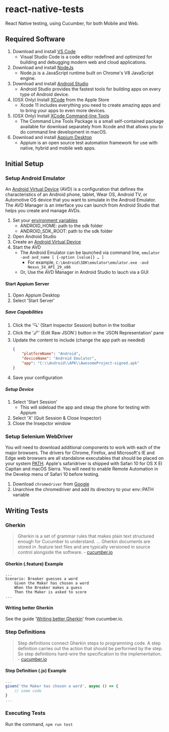 # react-native-tests
React Native testing, using Cucumber, for both Mobile and Web.

## Required Software
1. Download and install [VS Code](https://code.visualstudio.com/)
    * Visual Studio Code is a code editor redefined and optimized for building and debugging modern web and cloud applications.
1. Download and install [NodeJs](https://nodejs.org/en/)
    * Node.js is a JavaScript runtime built on Chrome's V8 JavaScript engine.
1. Download and install [Android Studio](https://developer.android.com/studio)
    * Android Studio provides the fastest tools for building apps on every type of Android device.
1. (OSX Only) Install [XCode](https://apps.apple.com/us/app/xcode/id497799835?mt=12) from the Apple Store
    * Xcode 11 includes everything you need to create amazing apps and to bring your apps to even more devices.
1. (OSX Only) Install [XCode Command-line Tools](https://developer.apple.com/downloads)
    * The Command Line Tools Package is a small self-contained package available for download separately from Xcode and that allows you to do command line development in macOS.
1. Download and install [Appium Desktop](https://github.com/appium/appium-desktop/releases/latest)
    * Appium is an open source test automation framework for use with native, hybrid and mobile web apps.

## Initial Setup

### Setup Android Emulator
An [Android Virtual Device](https://developer.android.com/studio/run/managing-avds) (AVD) is a configuration that defines the characteristics of an Android phone, tablet, Wear OS, Android TV, or Automotive OS device that you want to simulate in the Android Emulator. The AVD Manager is an interface you can launch from Android Studio that helps you create and manage AVDs.
1. Set your [environment variables](https://developer.android.com/studio/command-line/variables)
    * ANDROID_HOME: path to the sdk folder
    * ANDROID_SDK_ROOT: path to the sdk folder
1. Open Android Studio
1. Create an [Android Virtual Device](https://developer.android.com/studio/run/managing-avds#createavd)
1. Start the AVD
   * The Android Emulator can be launched via command line, `emulator -avd avd_name [ {-option [value]} … ]`
      * For example, `C:\Android\SDK\emulator\emulator.exe -avd Nexus_5X_API_29_x86`
   * Or, Use the AVD Manager in Android Studio to lauch via a GUI

#### Start Appium Server
1. Open Appium Desktop
1. Select 'Start Server'

##### Save Capabilities
1. Click the '🔍' (Start Inspector Session) button in the toolbar
1. Click the '🖉' (Edit Raw JSON`) button in the 'JSON Representation' pane
1. Update the content to include (change the app path as needed)
    ```json
    {
        "platformName": "Android",
        "deviceName": "Android Emulator",
        "app": "C:\\Android\\APK\\AwesomeProject-signed.apk"
    }
    ```
1. Save your configuration

##### Setup Device
1. Select 'Start Session'
   * This will sideload the app and steup the phone for testing with Appium
1. Select 'X' (Quit Session & Close Inspector)
1. Close the Insepctor window

### Setup Selenium WebDriver
You will need to download additional components to work with each of the major browsers. The drivers for Chrome, Firefox, and Microsoft's IE and Edge web browsers are all standalone executables that should be placed on your system [PATH](http://en.wikipedia.org/wiki/PATH_%28variable%29). Apple's safaridriver is shipped with Safari 10 for OS X El Capitan and macOS Sierra. You will need to enable Remote Automation in the Develop menu of Safari 10 before testing.
1. Download `chromedriver` from [Google](https://sites.google.com/a/chromium.org/chromedriver/downloads)
1. Unarchive the chromedriver and add its directory to your env::PATH variable

## Writing Tests

### Gherkin
> Gherkin is a set of grammar rules that makes plain text structured enough for Cucumber to understand. ... Gherkin documents are stored in .feature text files and are typically versioned in source control alongside the software. -
 [cucumber.io](https://cucumber.io/docs/guides/overview/#what-is-gherkin)

#### Gherkin (.feature) Example
```gherkin
...
Scenario: Breaker guesses a word
    Given the Maker has chosen a word
    When the Breaker makes a guess
    Then the Maker is asked to score
...
```

#### Writing better Gherkin
See the guide '[Writing better Gherkin](https://cucumber.io/docs/bdd/better-gherkin/)' from cucumber.io.

 ### Step Definitions
> Step definitions connect Gherkin steps to programming code. A step definition carries out the action that should be performed by the step. So step definitions hard-wire the specification to the implementation. -
 [cucumber.io](https://cucumber.io/docs/guides/overview/#what-are-step-definitions)

 #### Step Definition (.js) Example
```javascript
...
given('the Maker has chosen a word', async () => {
    // some code
}
...
 ```

### Executing Tests
Run the command, `npm run test`

